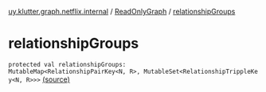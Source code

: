 [uy.klutter.graph.netflix.internal](../index.md) / [ReadOnlyGraph](index.md) / [relationshipGroups](.)


# relationshipGroups
<code>protected val relationshipGroups: MutableMap<RelationshipPairKey<N, R>, MutableSet<RelationshipTrippleKey<N, R>>></code> [(source)](https://github.com/kohesive/klutter/blob/master/netflix-graph-jdk6/src/main/kotlin/uy/klutter/graph/netflix/internal/Graph.kt#L22)<br/>

